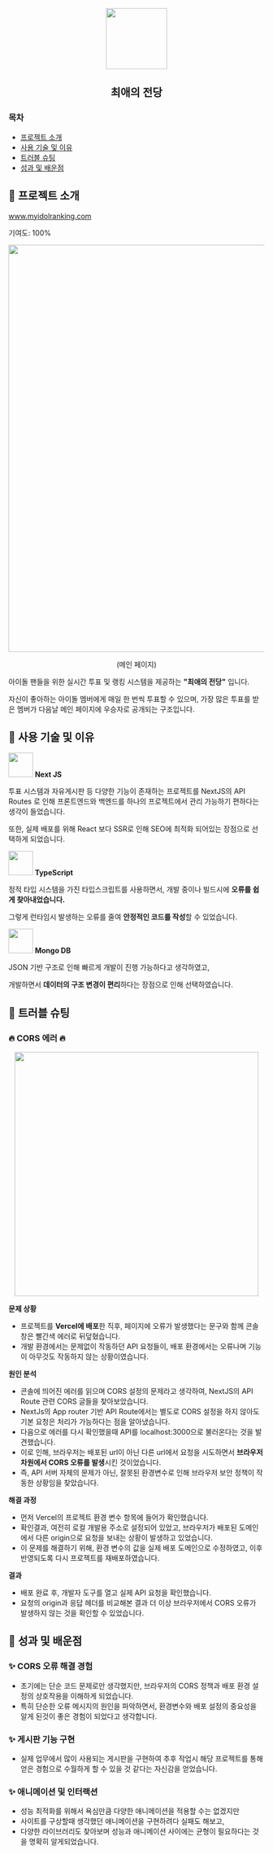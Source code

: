 <p align="center">
  <img src="https://github.com/user-attachments/assets/21f2b1e8-d34f-4917-8d89-5ba48bf73ac1" width="120"/>
</p>
<h2 align="center">최애의 전당</h1>

### 목차
- [프로젝트 소개](#프로젝트-소개)
- [사용 기술 및 이유](#프로젝트-소개)
- [트러블 슈팅](#프로젝트-소개)
- [성과 및 배운점](#프로젝트-소개)

## 📍 프로젝트 소개
<a href="https://www.myidolranking.com" target="blank">www.myidolranking.com</a>
<p>기여도: 100%</p>
<p align="center">
  <img src="https://github.com/user-attachments/assets/477aa3e9-827a-4563-ae41-9b1a20898169" width="800"/>
</p>
<p align="center">(메인 페이지)</p>
<p>아이돌 팬들을 위한 실시간 투표 및 랭킹 시스템을 제공하는 <strong>"최애의 전당"</strong> 입니다.</p>
<p>자신이 좋아하는 아이돌 멤버에게 매일 한 번씩 투표할 수 있으며, 가장 많은 투표를 받은 멤버가 다음날 메인 페이지에 우승자로 공개되는 구조입니다.</p>

## 📍 사용 기술 및 이유
<p>
  <img src="https://github.com/user-attachments/assets/382dea93-0af9-4e8a-8d17-364780745d36" width="48">
  <strong>Next JS</strong>
</p>
<p>투표 시스템과 자유게시판 등 다양한 기능이 존재하는 프로젝트를 NextJS의 API Routes 로 인해 프론트엔드와 백엔드를 하나의 프로젝트에서 관리 가능하기 편하다는 생각이 들었습니다.</p>
<p>또한, 실제 배포를 위해 React 보다 SSR로 인해 SEO에 최적화 되어있는 장점으로 선택하게 되었습니다.</p>

<p>
  <img src="https://github.com/user-attachments/assets/6a9b273e-d93a-40f9-8a9e-3a956bc2648b" width="48">
  <strong>TypeScript</strong>
</p>
<p>정적 타입 시스템을 가진 타입스크립트를 사용하면서, 개발 중이나 빌드시에 <strong>오류를 쉽게 찾아내었습니다.</strong></p>
<p>그렇게 런타임시 발생하는 오류를 줄여 <strong>안정적인 코드를 작성</strong>할 수 있었습니다.</p>

<p>
  <img src="https://github.com/user-attachments/assets/78e19658-3cdb-4325-84aa-7b26a30e1068" width="48">
  <strong>Mongo DB</strong>
</p>
<p>JSON 기반 구조로 인해 빠르게 개발이 진행 가능하다고 생각하였고,</p>
<p>개발하면서 <strong>데이터의 구조 변경이 편리</strong>하다는 장점으로 인해 선택하였습니다.</p>

## 📍 트러블 슈팅

### 🔥 CORS 에러 🔥

<p align="center">
  <img src="https://github.com/user-attachments/assets/2b0a34a3-64d4-46f7-b73d-1d99b3694d8a" width="480">
</p>
<p><strong>문제 상황</strong></p>
<ul>
  <li>프로젝트를 <strong>Vercel에 배포</strong>한 직후, 페이지에 오류가 발생했다는 문구와 함께 콘솔창은 빨간색 에러로 뒤덮혔습니다.</li>
  <li>개발 환경에서는 문제없이 작동하던 API 요청들이, 배포 환경에서는 오류나며 기능이 아무것도 작동하지 않는 상황이였습니다.</li>
</ul>
<p><strong>원인 분석</strong></p>
<ul>
  <li>콘솔에 띄어진 에러를 읽으며 CORS 설정의 문제라고 생각하여, NextJS의 API Route 관련 CORS 글들을 찾아보았습니다.</li>
  <li>NextJs의 App router 기반 API Route에서는 별도로 CORS 설정을 하지 않아도 기본 요청은 처리가 가능하다는 점을 알아냈습니다.</li>
  <li>다음으로 에러를 다시 확인했을때 API를 localhost:3000으로 불러온다는 것을 발견했습니다.</li>
  <li>이로 인해, 브라우저는 배포된 url이 아닌 다른 url에서 요청을 시도하면서 <strong>브라우저 차원에서 CORS 오류를 발생</strong>시킨 것이었습니다.</li>
  <li>즉, API 서버 자체의 문제가 아닌, 잘못된 환경변수로 인해 브라우저 보안 정책이 작동한 상황임을 찾았습니다.</li>
</ul>
<p><strong>해결 과정</strong></p>
<ul>
  <li>먼저 Vercel의 프로젝트 환경 변수 항목에 들어가 확인했습니다.</li>
  <li>확인결과, 여전히 로컬 개발용 주소로 설정되어 있었고, 브라우저가 배포된 도메인에서 다른 origin으로 요청을 보내는 상황이 발생하고 있었습니다.</li>
  <li>이 문제를 해결하기 위해, 환경 변수의 값을 실제 배포 도메인으로 수정하였고, 이후 반영되도록 다시 프로젝트를 재배포하였습니다.</li>
</ul>
<p><strong>결과</strong></p>
<ul>
  <li>배포 완료 후, 개발자 도구를 열고 실제 API 요청을 확인했습니다.</li>
  <li>요청의 origin과 응답 헤더를 비교해본 결과 더 이상 브라우저에서 CORS 오류가 발생하지 않는 것을 확인할 수 있었습니다.</li>
</ul>


## 📍 성과 및 배운점

### ✨ CORS 오류 해결 경험
<ul>
  <li>초기에는 단순 코드 문제로만 생각했지만, 브라우저의 CORS 정책과 배포 환경 설정의 상호작용을 이해하게 되었습니다.</li>
  <li>특히 단순한 오류 메시지의 원인을 파악하면서, 환경변수와 배포 설정의 중요성을 알게 된것이 좋은 경험이 되었다고 생각합니다.</li>
</ul>

### ✨ 게시판 기능 구현
<ul>
  <li>실제 업무에서 많이 사용되는 게시판을 구현하여 추후 작업시 해당 프로젝트를 통해 얻은 경험으로 수월하게 할 수 있을 것 같다는 자신감을 얻었습니다.</li>
</ul>

### ✨ 애니메이션 및 인터랙션
<ul>
  <li>성능 최적화를 위해서 욕심만큼 다양한 애니메이션을 적용할 수는 없겠지만</li>
  <li>사이트를 구상할때 생각했던 애니메이션을 구현하려다 실패도 해보고,</li>
  <li>다양한 라이브러리도 찾아보며 성능과 애니메이션 사이에는 균형이 필요하다는 것을 명확히 알게되었습니다.</li>
</ul>
